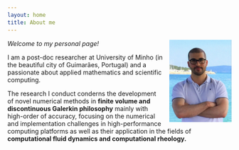 ```yaml
---
layout: home
title: About me
---
```


<img style="float: right; width: 10em; margin-left: 1em;" src="public/photo.jpg">

_Welcome to my personal page!_

I am a post-doc researcher at University of Minho (in the beautiful city of Guimarães, Portugal) and a passionate about applied mathematics and scientific computing.

The research I conduct conderns the development of novel numerical methods in **finite volume and discontinuous Galerkin philosophy** mainly with high-order of accuracy, focusing on the numerical and implementation challenges in high-performance computing platforms as well as their application in the fields of **computational fluid dynamics and computational rheology.**


<!-- <div class="posts">
  {% for post in paginator.posts %}
  <div class="post">
    <h1 class="post-title">
      <a href="{{ post.url }}">
        {{ post.title }}
      </a>
    </h1>
    <span class="post-date">{{ post.date | date_to_string }}</span>
    {{ post.content }}
  </div>
  {% endfor %}
</div>

<div class="pagination">
  {% if paginator.next_page %}
    <a class="pagination-item older" href="{{ site.baseurl }}page{{paginator.next_page}}">Older</a>
  {% else %}
    <span class="pagination-item older">Older</span>
  {% endif %}
  {% if paginator.previous_page %}
    {% if paginator.page == 2 %}
      <a class="pagination-item newer" href="{{ site.baseurl }}">Newer</a>
    {% else %}
      <a class="pagination-item newer" href="{{ site.baseurl }}page{{paginator.previous_page}}">Newer</a>
    {% endif %}
  {% else %}
    <span class="pagination-item newer">Newer</span>
  {% endif %}
</div> -->
